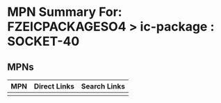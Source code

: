 



# MPN Summary For: FZEICPACKAGESO4 > ic-package : SOCKET-40

## MPNs
  

|MPN|Direct Links|Search Links|
| :--- | :--- | :--- |
||||
